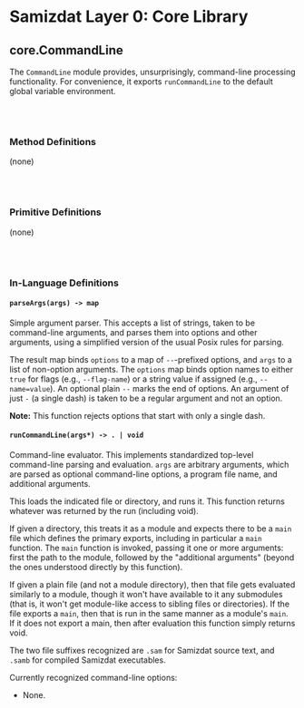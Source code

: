 Samizdat Layer 0: Core Library
==============================

core.CommandLine
----------------

The `CommandLine` module provides, unsurprisingly, command-line processing
functionality. For convenience, it exports `runCommandLine` to the default
global variable environment.

<br><br>
### Method Definitions

(none)


<br><br>
### Primitive Definitions

(none)


<br><br>
### In-Language Definitions

#### `parseArgs(args) -> map`

Simple argument parser. This accepts a list of strings, taken to be
command-line arguments, and parses them into options and other arguments,
using a simplified version of the usual Posix rules for parsing.

The result map binds `options` to a map of `--`-prefixed options, and `args`
to a list of non-option arguments. The `options` map binds option names to
either `true` for flags (e.g., `--flag-name`) or a string value if assigned
(e.g., `--name=value`). An optional plain `--` marks the end of options. An
argument of just `-` (a single dash) is taken to be a regular argument and
not an option.

**Note:** This function rejects options that start with only a single dash.

#### `runCommandLine(args*) -> . | void`

Command-line evaluator. This implements standardized top-level command-line
parsing and evaluation. `args` are arbitrary arguments, which are parsed as
optional command-line options, a program file name, and additional arguments.

This loads the indicated file or directory, and runs it. This function
returns whatever was returned by the run (including void).

If given a directory, this treats it as a module and expects there to be
a `main` file which defines the primary exports, including in particular
a `main` function. The `main` function is invoked, passing it one or more
arguments: first the path to the module, followed by the "additional
arguments" (beyond the ones understood directly by this function).

If given a plain file (and not a module directory), then that file gets
evaluated similarly to a module, though it won't have available to it any
submodules (that is, it won't get module-like access to sibling files or
directories). If the file exports a `main`, then that is run in the same
manner as a module's `main`. If it does not export a main, then after
evaluation this function simply returns void.

The two file suffixes recognized are `.sam` for Samizdat source text, and
`.samb` for compiled Samizdat executables.

Currently recognized command-line options:

* None.
